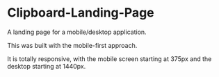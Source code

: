 # Clipboard-Landing-Page
A landing page for a mobile/desktop application.

This was built with the mobile-first approach.

It is totally responsive, with the mobile screen starting at 375px and the desktop starting at 1440px.
